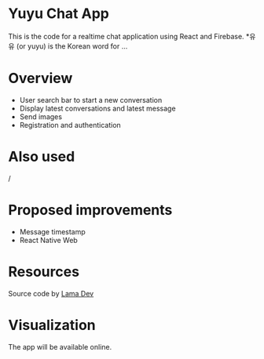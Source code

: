 # Yuyu Chat App
This is the code for a realtime chat application using React and Firebase. 
*유유 (or yuyu) is the Korean word for ...

# Overview
- User search bar to start a new conversation
- Display latest conversations and latest message
- Send images
- Registration and authentication

# Also used
/

# Proposed improvements
- Message timestamp
- React Native Web

# Resources
Source code by [Lama Dev](https://github.com/safak/youtube2022/tree/react-chat)

# Visualization
The app will be available online.
